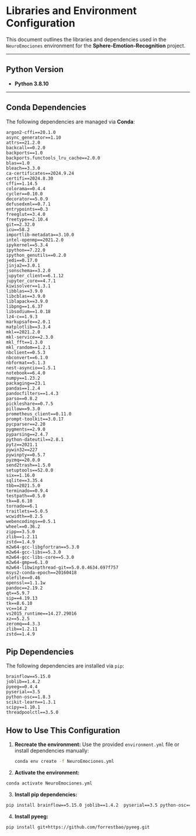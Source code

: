 # **Libraries and Environment Configuration**

This document outlines the libraries and dependencies used in the `NeuroEmociones` environment for the **Sphere-Emotion-Recognition** project.

---

## **Python Version**
- **Python 3.8.10**

---

## **Conda Dependencies**

The following dependencies are managed via **Conda**:

```plaintext
argon2-cffi==20.1.0
async_generator==1.10
attrs==21.2.0
backcall==0.2.0
backports==1.0
backports.functools_lru_cache==2.0.0
blas==1.0
bleach==3.3.0
ca-certificates==2024.9.24
certifi==2024.8.30
cffi==1.14.5
colorama==0.4.4
cycler==0.10.0
decorator==5.0.9
defusedxml==0.7.1
entrypoints==0.3
freeglut==3.4.0
freetype==2.10.4
git==2.32.0
icu==58.2
importlib-metadata==3.10.0
intel-openmp==2021.2.0
ipykernel==5.3.4
ipython==7.22.0
ipython_genutils==0.2.0
jedi==0.17.0
jinja2==3.0.1
jsonschema==3.2.0
jupyter_client==6.1.12
jupyter_core==4.7.1
kiwisolver==1.3.1
libblas==3.9.0
libcblas==3.9.0
liblapack==3.9.0
libpng==1.6.37
libsodium==1.0.18
lz4-c==1.9.3
markupsafe==2.0.1
matplotlib==3.3.4
mkl==2021.2.0
mkl-service==2.3.0
mkl_fft==1.3.0
mkl_random==1.2.1
nbclient==0.5.3
nbconvert==6.1.0
nbformat==5.1.3
nest-asyncio==1.5.1
notebook==6.4.0
numpy==1.23.2
packaging==23.1
pandas==1.2.4
pandocfilters==1.4.3
parso==0.8.2
pickleshare==0.7.5
pillow==9.3.0
prometheus_client==0.11.0
prompt-toolkit==3.0.17
pycparser==2.20
pygments==2.9.0
pyparsing==2.4.7
python-dateutil==2.8.1
pytz==2021.1
pywin32==227
pywinpty==0.5.7
pyzmq==20.0.0
send2trash==1.5.0
setuptools==52.0.0
six==1.16.0
sqlite==3.35.4
tbb==2021.5.0
terminado==0.9.4
testpath==0.5.0
tk==8.6.10
tornado==6.1
traitlets==5.0.5
wcwidth==0.2.5
webencodings==0.5.1
wheel==0.36.2
zipp==3.5.0
zlib==1.2.11
zstd==1.4.9
m2w64-gcc-libgfortran==5.3.0
m2w64-gcc-libs==5.3.0
m2w64-gcc-libs-core==5.3.0
m2w64-gmp==6.1.0
m2w64-libwinpthread-git==5.0.0.4634.697f757
msys2-conda-epoch==20160418
olefile==0.46
openssl==1.1.1w
pandoc==2.19.2
qt==5.9.7
sip==4.19.13
tk==8.6.10
vc==14.2
vs2015_runtime==14.27.29016
xz==5.2.5
zeromq==4.3.3
zlib==1.2.11
zstd==1.4.9 

```

## **Pip Dependencies**

The following dependencies are installed via `pip`:

```plaintext
brainflow==5.15.0
joblib==1.4.2
pyeeg==0.4.4
pyserial==3.5
python-osc==1.8.3
scikit-learn==1.3.1
scipy==1.10.1
threadpoolctl==3.5.0

```

## **How to Use This Configuration**

1. **Recreate the environment:** Use the provided `environment.yml` file or install dependencies manually:
   ```bash
   conda env create -f NeuroEmociones.yml
2. **Activate the environment:** 
```bash
conda activate NeuroEmociones.yml
```
3. **Install pip dependencies:** 
```bash
pip install brainflow==5.15.0 joblib==1.4.2  pyserial==3.5 python-osc==1.8.3 scikit-learn==1.3.1 scipy==1.10.1 threadpoolctl==3.5.0 

```
4. **Install pyeeg:** 
```bash
pip install git+https://github.com/forrestbao/pyeeg.git

```

